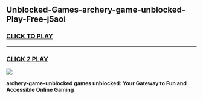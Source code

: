
## Unblocked-Games-archery-game-unblocked-Play-Free-j5aoi
<h3>
<a href="https://premium76.site?title=archery-game-unblocked&ref=19M">CLICK TO PLAY</a></h3>
<hr>

<h3>
<a href="https://premium76.site?title=archery-game-unblocked&ref=19M">CLICK 2 PLAY</a>
  
</h3>

<a href="https://premium76.site?title=archery-game-unblocked&ref=19M"><img src="https://clearcache.store/games.png"></a>


**archery-game-unblocked games unblocked: Your Gateway to Fun and Accessible Online Gaming**
